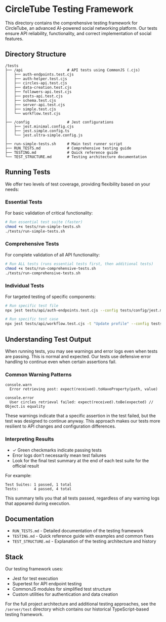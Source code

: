 # CircleTube Testing Framework

This directory contains the comprehensive testing framework for CircleTube, an advanced AI-powered social networking platform. Our tests ensure API reliability, functionality, and correct implementation of social features.

## Directory Structure

```
/tests
├── /api                    # API tests using CommonJS (.cjs)
│   ├── auth-endpoints.test.cjs
│   ├── auth-helper.test.cjs
│   ├── circles-api.test.cjs
│   ├── data-creation.test.cjs
│   ├── followers-api.test.cjs
│   ├── posts-api.test.cjs
│   ├── schema.test.cjs
│   ├── server-api.test.cjs
│   ├── simple.test.cjs
│   └── workflow.test.cjs
│
├── /config                 # Jest configurations
│   ├── jest.minimal.config.cjs
│   ├── jest.simple.config.ts
│   └── jest.ultra-simple.config.js
│
├── run-simple-tests.sh     # Main test runner script
├── RUN_TESTS.md            # Comprehensive testing guide
├── TESTING.md              # Quick reference guide
└── TEST_STRUCTURE.md       # Testing architecture documentation
```

## Running Tests

We offer two levels of test coverage, providing flexibility based on your needs:

### Essential Tests

For basic validation of critical functionality:

```bash
# Run essential test suite (faster)
chmod +x tests/run-simple-tests.sh
./tests/run-simple-tests.sh
```

### Comprehensive Tests

For complete validation of all API functionality:

```bash
# Run ALL tests (runs essential tests first, then additional tests)
chmod +x tests/run-comprehensive-tests.sh
./tests/run-comprehensive-tests.sh
```

### Individual Tests

For targeted testing of specific components:

```bash
# Run specific test file
npx jest tests/api/auth-endpoints.test.cjs --config tests/config/jest.minimal.config.cjs

# Run specific test case
npx jest tests/api/workflow.test.cjs -t "Update profile" --config tests/config/jest.minimal.config.cjs
```

## Understanding Test Output

When running tests, you may see warnings and error logs even when tests are passing. This is normal and expected. Our tests use defensive error handling to continue even when certain assertions fail.

### Common Warning Patterns

```
console.warn
  Error retrieving post: expect(received).toHaveProperty(path, value)
```

```
console.error
  User circles retrieval failed: expect(received).toBe(expected) // Object.is equality
```

These warnings indicate that a specific assertion in the test failed, but the test was designed to continue anyway. This approach makes our tests more resilient to API changes and configuration differences.

### Interpreting Results

- ✓ Green checkmarks indicate passing tests
- Error logs don't necessarily mean test failures
- Look for the final test summary at the end of each test suite for the official result

For example:
```
Test Suites: 1 passed, 1 total
Tests:       4 passed, 4 total
```

This summary tells you that all tests passed, regardless of any warning logs that appeared during execution.

## Documentation

- `RUN_TESTS.md` - Detailed documentation of the testing framework
- `TESTING.md` - Quick reference guide with examples and common fixes  
- `TEST_STRUCTURE.md` - Explanation of the testing architecture and history

## Stack

Our testing framework uses:
- Jest for test execution
- Supertest for API endpoint testing
- CommonJS modules for simplified test structure
- Custom utilities for authentication and data creation

For the full project architecture and additional testing approaches, see the `/server/test` directory which contains our historical TypeScript-based testing framework.